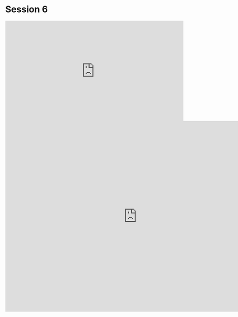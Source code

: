 # Session 6

<iframe width="560" height="315" src="https://www.youtube.com/embed/walhL3t9fd8" frameborder="0" allow="autoplay; encrypted-media" allowfullscreen></iframe>

<iframe id="iframe_container" frameborder="0" webkitallowfullscreen="" mozallowfullscreen="" allowfullscreen="" allow="autoplay; fullscreen" width="825" height="600" src="https://prezi.com/embed/nedgk5mom9rn/?bgcolor=ffffff&amp;lock_to_path=0&amp;autoplay=0&amp;autohide_ctrls=0&amp;landing_data=bHVZZmNaNDBIWnNjdEVENDRhZDFNZGNIUE43MHdLNWpsdFJLb2ZHanI0M245OEpzR1NCRVJNSm5CTTlFWk10U1F3PT0&amp;landing_sign=-QAaWnr02QjNN0YQIRNPGGO-wuCSoK4mPqQSGD2i8vw"></iframe>
